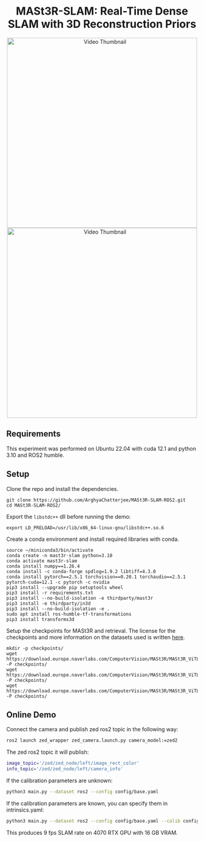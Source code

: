 <p align="center">
  <h1 align="center">MASt3R-SLAM: Real-Time Dense SLAM with 3D Reconstruction Priors</h1>
  <p align="center">
  <a href="https://www.youtube.com/watch?v=iqkj2m7uGEQ" target="_blank">
    <img src="./media/ihmc_onr_demo.gif" alt="Video Thumbnail" width="500">
  </a>
  <a href="https://www.youtube.com/watch?v=7QrIU78EMaM" target="_blank">
    <img src="./media/ihmc_zedmini_demo.gif" alt="Video Thumbnail" width="500">
  </a>
  </p>
</p>

## Requirements
This experiment was performed on Ubuntu 22.04 with cuda 12.1 and python 3.10 and ROS2 humble.

## Setup

Clone the repo and install the dependencies.
```
git clone https://github.com/ArghyaChatterjee/MASt3R-SLAM-ROS2.git
cd MASt3R-SLAM-ROS2/
```
Export the `libstdc++` dll before running the demo:
```
export LD_PRELOAD=/usr/lib/x86_64-linux-gnu/libstdc++.so.6
```
Create a conda environment and install required libraries with conda.
```
source ~/miniconda3/bin/activate
conda create -n mast3r-slam python=3.10
conda activate mast3r-slam
conda install numpy==1.26.4
conda install -c conda-forge spdlog=1.9.2 libtiff=4.3.0
conda install pytorch==2.5.1 torchvision==0.20.1 torchaudio==2.5.1 pytorch-cuda=12.1 -c pytorch -c nvidia
pip3 install --upgrade pip setuptools wheel
pip3 install -r requirements.txt
pip3 install --no-build-isolation -e thirdparty/mast3r
pip3 install -e thirdparty/in3d
pip3 install --no-build-isolation -e .
sudo apt install ros-humble-tf-transformations
pip3 install transforms3d
```

Setup the checkpoints for MASt3R and retrieval.  The license for the checkpoints and more information on the datasets used is written [here](https://github.com/naver/mast3r/blob/mast3r_sfm/CHECKPOINTS_NOTICE).
```
mkdir -p checkpoints/
wget https://download.europe.naverlabs.com/ComputerVision/MASt3R/MASt3R_ViTLarge_BaseDecoder_512_catmlpdpt_metric.pth -P checkpoints/
wget https://download.europe.naverlabs.com/ComputerVision/MASt3R/MASt3R_ViTLarge_BaseDecoder_512_catmlpdpt_metric_retrieval_trainingfree.pth -P checkpoints/
wget https://download.europe.naverlabs.com/ComputerVision/MASt3R/MASt3R_ViTLarge_BaseDecoder_512_catmlpdpt_metric_retrieval_codebook.pkl -P checkpoints/
```

## Online Demo

Connect the camera and publish zed ros2 topic in the following way:
```bash
ros2 launch zed_wrapper zed_camera.launch.py camera_model:=zed2
```
The zed ros2 topic it will publish:
```bash
image_topic='/zed/zed_node/left/image_rect_color'
info_topic='/zed/zed_node/left/camera_info'
```
If the calibration parameters are unknown:
```bash
python3 main.py --dataset ros2 --config config/base.yaml
```
If the calibration parameters are known, you can specify them in intrinsics.yaml:
```bash
python3 main.py --dataset ros2 --config config/base.yaml --calib config/intrinsics_zed_demo.yaml
```
This produces 9 fps SLAM rate on 4070 RTX GPU with 16 GB VRAM. 





